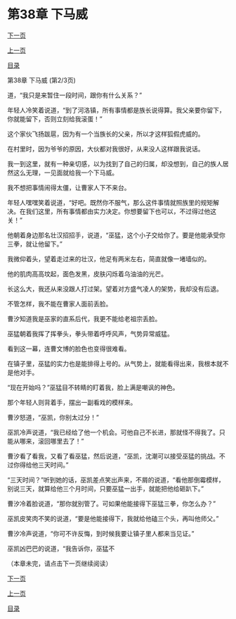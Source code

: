 <h1>第38章   下马威</h1>
            <div><p><a href="./0113_%E7%AC%AC38%E7%AB%A0_%E4%B8%8B%E9%A9%AC%E5%A8%81.md">下一页</a></p><p><a href="./0111_%E7%AC%AC38%E7%AB%A0_%E4%B8%8B%E9%A9%AC%E5%A8%81.md">上一页</a></p><p><a href="../">目录</a></p></div>
            <div><p>第38章   下马威 (第2/3页)</p><p>道，“我只是来暂住一段时间，跟你有什么关系？”</p><p>年轻人冷笑着说道，“到了河洛镇，所有事情都是族长说得算。我父亲要你留下，你就能留下，否则立刻给我滚蛋！”</p><p>这个家伙飞扬跋扈，因为有一个当族长的父亲，所以才这样狐假虎威的。</p><p>在村里时，因为爷爷的原因，大伙都对我很好，从来没人这样跟我说话。</p><p>我一到这里，就有一种亲切感，以为找到了自己的归属，却没想到，自己的族人居然这么无理，一见面就给我一个下马威。</p><p>我不想把事情闹得太僵，让曹家人下不来台。</p><p>年轻人嘿嘿笑着说道，“好吧。既然你不服气，那么这件事情就照族里的规矩解决。在我们这里，所有事情都由实力决定。你想要留下也可以，不过得过他这关！”</p><p>他朝着身边那名壮汉招招手，说道，“巫猛，这个小子交给你了。要是他能承受你三拳，就让他留下。”</p><p>我微仰着头，望着走过来的壮汉，他足有两米左右，简直就像一堵墙似的。</p><p>他的肌肉高高坟起，面色发黑，皮肤闪烁着乌油油的光芒。</p><p>长这么大，我还从来没跟人打过架。望着对方盛气凌人的架势，我却没有后退。</p><p>不管怎样，我不能在曹家人面前丢脸。</p><p>曹汐知道我是巫家的直系后代，我更不能给老祖宗丢脸。</p><p>巫猛朝着我挥了挥拳头，拳头带着呼呼风声，气势异常威猛。</p><p>看到这一幕，连曹文博的脸色也变得很难看。</p><p>在镇子里，巫猛的实力也是能排得上号的。从气势上，就能看得出来，我根本就不是他对手。</p><p>“现在开始吗？”巫猛目不转睛的盯着我，脸上满是嘲讽的神色。</p><p>那个年轻人则背着手，摆出一副看戏的模样来。</p><p>曹汐怒道，“巫凯，你别太过分！”</p><p>巫凯冷声说道，“我已经给了他一个机会。可他自己不长进，那就怪不得我了。只能从哪来，滚回哪里去了！”</p><p>曹汐看了看我，又看了看巫猛，然后说道，“巫凯，沈潮可以接受巫猛的挑战。不过你得给他三天时间。”</p><p>“三天时间？”听到她的话，巫凯差点笑出声来，不屑的说道，“看他那倒霉模样，别说三天，就算给他三个月时间，只要巫猛一出手，就能把他给砸趴下。”</p><p>曹汐冷着脸说道，“那你就别管了。可如果他能接得下巫猛三拳，你怎么办？”</p><p>巫凯皮笑肉不笑的说道，“要是他能接得下，我就给他磕三个头，再叫他师父。”</p><p>曹汐冷声说道，“你可不许反悔，到时候我要让镇子里人都来当见证。”</p><p>巫凯凶巴巴的说道，“我告诉你，巫猛不</p><p>（本章未完，请点击下一页继续阅读）</p></div>
            <div><p><a href="./0113_%E7%AC%AC38%E7%AB%A0_%E4%B8%8B%E9%A9%AC%E5%A8%81.md">下一页</a></p><p><a href="./0111_%E7%AC%AC38%E7%AB%A0_%E4%B8%8B%E9%A9%AC%E5%A8%81.md">上一页</a></p><p><a href="../">目录</a></p></div>